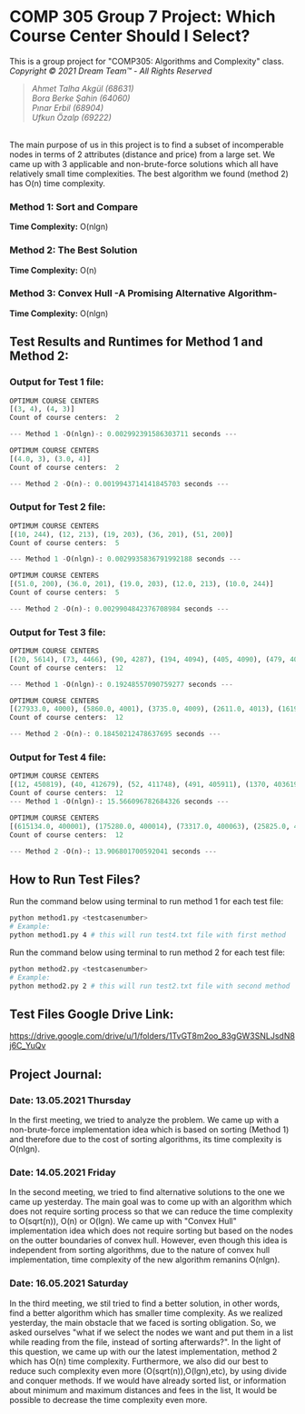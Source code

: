 # COMP 305 Group 7 Project: Which Course Center Should I Select?
This is a group project for "COMP305: Algorithms and Complexity" class.
\
*Copyright © 2021 Dream Team™ - All Rights Reserved*
>*Ahmet Talha Akgül (68631)* \
>*Bora Berke Şahin (64060)*\
>*Pınar Erbil (68904)*\
>*Ufkun Özalp (69222)*

\
The main purpose of us in this project is to find a subset of incomperable nodes in terms of 2 attributes (distance and price) from a large set. We came up with 3 applicable and non-brute-force solutions which all have relatively small time complexities. The best algorithm we found (method 2) has O(n) time complexity.

### Method 1: Sort and Compare ##
**Time Complexity:** O(nlgn)

### Method 2: The Best Solution ##
**Time Complexity:** O(n)

### Method 3: Convex Hull -A Promising Alternative Algorithm- ##
**Time Complexity:** O(nlgn)

## Test Results and Runtimes for Method 1 and Method 2: ##
### Output for Test 1 file:
```python
OPTIMUM COURSE CENTERS
[(3, 4), (4, 3)]
Count of course centers:  2

--- Method 1 -O(nlgn)-: 0.002992391586303711 seconds ---

OPTIMUM COURSE CENTERS
[(4.0, 3), (3.0, 4)]
Count of course centers:  2

--- Method 2 -O(n)-: 0.0019943714141845703 seconds ---
```
### Output for Test 2 file:
```python
OPTIMUM COURSE CENTERS
[(10, 244), (12, 213), (19, 203), (36, 201), (51, 200)]
Count of course centers:  5

--- Method 1 -O(nlgn)-: 0.0029935836791992188 seconds ---

OPTIMUM COURSE CENTERS
[(51.0, 200), (36.0, 201), (19.0, 203), (12.0, 213), (10.0, 244)]
Count of course centers:  5

--- Method 2 -O(n)-: 0.0029904842376708984 seconds ---
```
### Output for Test 3 file:
```python
OPTIMUM COURSE CENTERS
[(20, 5614), (73, 4466), (90, 4287), (194, 4094), (405, 4090), (479, 4049), (658, 4041), (1619, 4031), (2611, 4013), (3735, 4009), (5860, 4001), (27933, 4000)]
Count of course centers:  12

--- Method 1 -O(nlgn)-: 0.19248557090759277 seconds ---

OPTIMUM COURSE CENTERS
[(27933.0, 4000), (5860.0, 4001), (3735.0, 4009), (2611.0, 4013), (1619.0, 4031), (658.0, 4041), (479.0, 4049), (405.0, 4090), (194.0, 4094), (90.0, 4287), (73.0, 4466), (20.0, 5614)]
Count of course centers:  12

--- Method 2 -O(n)-: 0.18450212478637695 seconds ---
```
### Output for Test 4 file:
```python
OPTIMUM COURSE CENTERS
[(12, 450819), (40, 412679), (52, 411748), (491, 405911), (1370, 403619), (1634, 401268), (3021, 400625), (5497, 400311), (25825, 400073), (73317, 400063), (175280, 400014), (615134, 400001)]
Count of course centers:  12
--- Method 1 -O(nlgn)-: 15.566096782684326 seconds ---

OPTIMUM COURSE CENTERS
[(615134.0, 400001), (175280.0, 400014), (73317.0, 400063), (25825.0, 400073), (5497.0, 400311), (3021.0, 400625), (1634.0, 401268), (1370.0, 403619), (491.0, 405911), (52.0, 411748), (40.0, 412679), (12.0, 450819)]
Count of course centers:  12

--- Method 2 -O(n)-: 13.906801700592041 seconds ---
```
## How to Run Test Files? ##
Run the command below using terminal to run method 1 for each test file:
```bash
python method1.py <testcasenumber>
# Example:
python method1.py 4 # this will run test4.txt file with first method
```
Run the command below using terminal to run method 2 for each test file:
```bash
python method2.py <testcasenumber>
# Example:
python method2.py 2 # this will run test2.txt file with second method
```

## Test Files Google Drive Link: ##
https://drive.google.com/drive/u/1/folders/1TvGT8m2oo_83gGW3SNLJsdN8j6C_YuQv

## Project Journal: ##
### Date: 13.05.2021 Thursday ###
In the first meeting, we tried to analyze the problem. We came up with a non-brute-force implementation idea which is based on sorting (Method 1) and therefore due to the cost of sorting algorithms, its time complexity is O(nlgn).

### Date: 14.05.2021 Friday ###
In the second meeting, we tried to find alternative solutions to the one we came up yesterday. The main goal was to come up with an algorithm which does not require sorting process so that we can reduce the time complexity to O(sqrt(n)), O(n) or O(lgn). We came up with "Convex Hull" implementation idea which does not require sorting but based on the nodes on the outter boundaries of convex hull. However, even though this idea is independent from sorting algorithms, due to the nature of convex hull implementation, time complexity of the new algorithm remanins O(nlgn).

### Date: 16.05.2021 Saturday ###

In the third meeting, we stil tried to find a better solution, in other words, find a better algorithm which has smaller time complexity. As we realized yesterday, the main obstacle that we faced is sorting obligation. So, we asked ourselves "what if we select the nodes we want and put them in a list while reading from the file, instead of sorting afterwards?". In the light of this question, we came up with our the latest implementation, method 2 which has O(n) time complexity. Furthermore, we also did our best to reduce such complexity even more (O(sqrt(n)),O(lgn),etc), by using divide and conquer methods. If we would have already sorted list, or information about minimum and maximum distances and fees in the list, It would be possible to decrease the time complexity even more. 
